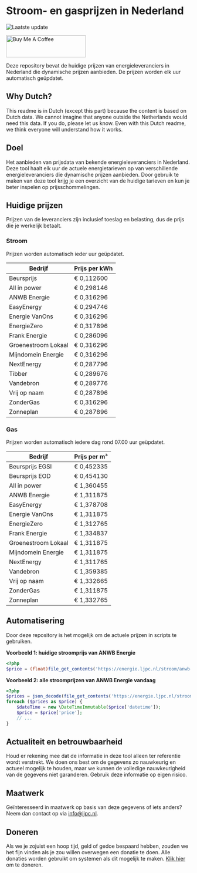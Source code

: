 # Stroom- en gasprijzen in Nederland

![Laatste update](https://img.shields.io/badge/laatste%20update-2024--11--29%2006%3A00%20CET-brightgreen)

<a href="https://www.buymeacoffee.com/Lars-" target="_blank"><img src="https://cdn.buymeacoffee.com/buttons/v2/default-orange.png" alt="Buy Me A Coffee" height="60" style="height: 60px !important;width: 217px !important;" ></a>

Deze repository bevat de huidige prijzen van energieleveranciers in Nederland die dynamische prijzen aanbieden. De prijzen worden elk uur automatisch geüpdatet.

## Why Dutch?

This readme is in Dutch (except this part) because the content is based on Dutch data. We cannot imagine that anyone outside the Netherlands would need this data. If you do, please let us know. Even with this Dutch readme, we think
everyone will understand how it works.

## Doel

Het aanbieden van prijsdata van bekende energieleveranciers in Nederland. Deze tool haalt elk uur de actuele energietarieven op van verschillende energieleveranciers die dynamische prijzen aanbieden. Door gebruik te maken van deze tool
krijg je een overzicht van de huidige tarieven en kun je beter inspelen op prijsschommelingen.

## Huidige prijzen

Prijzen van de leveranciers zijn inclusief toeslag en belasting, dus de prijs die je werkelijk betaalt.

### Stroom

Prijzen worden automatisch ieder uur geüpdatet.

 Bedrijf | Prijs per kWh 
---------|---------------
Beursprijs | € 0,112600
All in power | € 0,298146
ANWB Energie | € 0,316296
EasyEnergy | € 0,294746
Energie VanOns | € 0,316296
EnergieZero | € 0,317896
Frank Energie | € 0,286096
Groenestroom Lokaal | € 0,316296
Mijndomein Energie | € 0,316296
NextEnergy | € 0,287796
Tibber | € 0,289676
Vandebron | € 0,289776
Vrij op naam | € 0,287896
ZonderGas | € 0,316296
Zonneplan | € 0,287896


### Gas

Prijzen worden automatisch iedere dag rond 07.00 uur geüpdatet.

 Bedrijf | Prijs per m³ 
---------|--------------
Beursprijs EGSI | € 0,452335
Beursprijs EOD | € 0,454130
All in power | € 1,360455
ANWB Energie | € 1,311875
EasyEnergy | € 1,378708
Energie VanOns | € 1,311875
EnergieZero | € 1,312765
Frank Energie | € 1,334837
Groenestroom Lokaal | € 1,311875
Mijndomein Energie | € 1,311875
NextEnergy | € 1,311765
Vandebron | € 1,359385
Vrij op naam | € 1,332665
ZonderGas | € 1,311875
Zonneplan | € 1,332765


## Automatisering

Door deze repository is het mogelijk om de actuele prijzen in scripts te gebruiken.

**Voorbeeld 1: huidige stroomprijs van ANWB Energie**

```php
<?php
$price = (float)file_get_contents('https://energie.ljpc.nl/stroom/anwb-energie-nu.txt');

```

**Voorbeeld 2: alle stroomprijzen van ANWB Energie vandaag**

```php
<?php
$prices = json_decode(file_get_contents('https://energie.ljpc.nl/stroom/all-in-power-vandaag.json'),true);
foreach ($prices as $price) {
    $dateTime = new \DateTimeImmutable($price['datetime']);
    $price = $price['price'];
    // ...
}
```

## Actualiteit en betrouwbaarheid

Houd er rekening mee dat de informatie in deze tool alleen ter referentie wordt verstrekt. We doen ons best om de gegevens zo nauwkeurig en actueel mogelijk te houden, maar we kunnen de volledige nauwkeurigheid van de gegevens niet
garanderen. Gebruik deze informatie op eigen risico.

## Maatwerk

Geïnteresseerd in maatwerk op basis van deze gegevens of iets anders? Neem dan contact op
via [info@ljpc.nl](mailto:info@ljpc.nl?subject=Energie%20prijzen).

## Doneren

Als we je zojuist een hoop tijd, geld of gedoe bespaard hebben, zouden we het fijn vinden als je zou willen overwegen een
donatie te doen. Alle donaties worden gebruikt om systemen als dit mogelijk te
maken. [Klik hier](https://www.buymeacoffee.com/Lars-) om te doneren.
